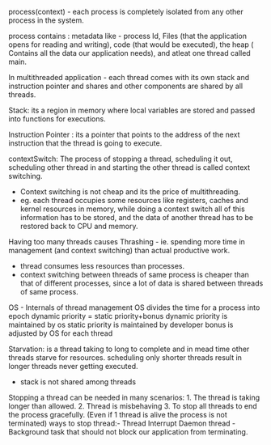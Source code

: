 process(context) - each process is completely isolated from any other process in the system.

process contains : metadata like - process Id, Files (that the application opens for reading and writing), code (that would be executed), the heap ( Contains all the data our application needs), and atleat one thread called main.

In multithreaded application - each thread comes with its own stack and instruction pointer and shares and other components are shared by all threads.

Stack: its a region in memory where local variables are stored and passed into functions for executions.

Instruction Pointer : its a pointer that points to the address of the next instruction that the thread is going to execute.

contextSwitch: The process of stopping a thread, scheduling it out, scheduling other thread in and starting the other thread is called context switching. 
* Context switching is not cheap and its the price of multithreading.
* eg. each thread occupies some resources like registers, caches and kernel resources in memory, while doing a context switch all of this information has to be stored, and the data of another thread has to be restored back to CPU and memory.

Having too many threads causes Thrashing - ie. spending more time in management (and context switching) than actual productive work.
* thread consumes less resources than processes.
* context switching between threads of same process is cheaper than that of different processes, since a lot of data is shared between threads of same process.

OS - Internals of thread management
OS divides the time for a process into epoch 
dynamic priority = static priority+bonus
    dynamic priority is maintained by os
    static priority is maintained by developer
    bonus is adjusted by OS for each thread

Starvation: is a thread taking to long to complete and in mead time other threads starve for resources.
scheduling only shorter threads result in longer threads never getting executed.

* stack is not shared among threads

Stopping a thread can be needed in many scenarios:
    1. The thread is taking longer than allowed.
    2. Thread is misbehaving
    3. To stop all threads to end the process gracefully. (Even if 1 thread is alive the process is not terminated)
ways to stop thread:-
Thread Interrupt
Daemon thread - Background task that should not block our application from terminating.

